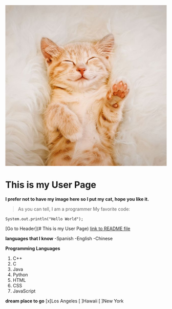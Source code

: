 ![Image](cat.jpg)
# This is my User Page
**I prefer not to have my image here so I put my cat, hope you like it.**
> As you can tell, I am a programmer
My favorite code:
```
System.out.println("Hello World");
```
[Go to Header](# This is my User Page)
[link to README file](README.md)

**languages that I know**
-Spanish
-English
-Chinese

**Programming Languages**
1. C++
2. C
3. Java
4. Python
5. HTML
6. CSS
7. JavaScript

**dream place to go**
[x]Los Angeles
[ ]Hawaii
[ ]New York
